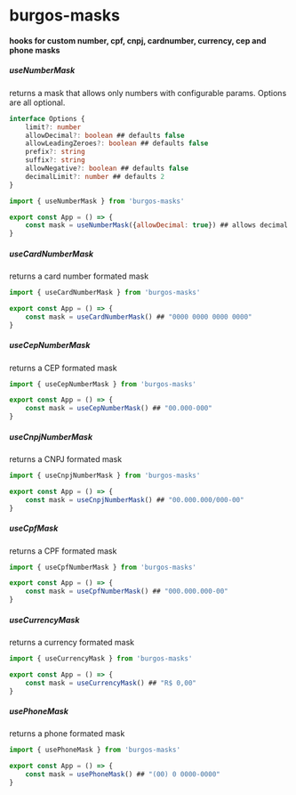# burgos-masks
#### hooks for custom number, cpf, cnpj, cardnumber, currency, cep and phone masks

##### useNumberMask
returns a mask that allows only numbers with configurable params. Options are all optional.

```ts
interface Options {
    limit?: number
    allowDecimal?: boolean ## defaults false
    allowLeadingZeroes?: boolean ## defaults false
    prefix?: string
    suffix?: string
    allowNegative?: boolean ## defaults false
    decimalLimit?: number ## defaults 2
}
```

```jsx
import { useNumberMask } from 'burgos-masks'

export const App = () => {
    const mask = useNumberMask({allowDecimal: true}) ## allows decimal
}
```

##### useCardNumberMask
returns a card number formated mask

```jsx
import { useCardNumberMask } from 'burgos-masks'

export const App = () => {
    const mask = useCardNumberMask() ## "0000 0000 0000 0000"
}
```

##### useCepNumberMask
returns a CEP formated mask

```jsx
import { useCepNumberMask } from 'burgos-masks'

export const App = () => {
    const mask = useCepNumberMask() ## "00.000-000"
}
```

##### useCnpjNumberMask
returns a CNPJ formated mask

```jsx
import { useCnpjNumberMask } from 'burgos-masks'

export const App = () => {
    const mask = useCnpjNumberMask() ## "00.000.000/000-00"
}
```

##### useCpfMask
returns a CPF formated mask

```jsx
import { useCpfNumberMask } from 'burgos-masks'

export const App = () => {
    const mask = useCpfNumberMask() ## "000.000.000-00"
}
```

##### useCurrencyMask
returns a currency formated mask

```jsx
import { useCurrencyMask } from 'burgos-masks'

export const App = () => {
    const mask = useCurrencyMask() ## "R$ 0,00"
}
```

##### usePhoneMask
returns a phone formated mask

```jsx
import { usePhoneMask } from 'burgos-masks'

export const App = () => {
    const mask = usePhoneMask() ## "(00) 0 0000-0000"
}
```